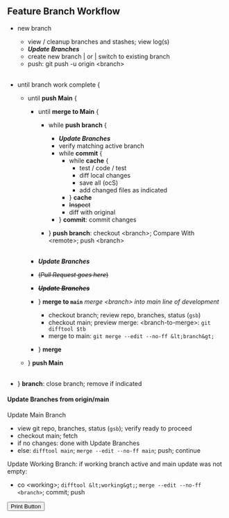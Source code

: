 ## Feature Branch Workflow

- new branch
  - view / cleanup branches and stashes; view log(s)
  - ***Update Branches***
  - create new branch | or | switch to existing branch
  - push: git push -u origin &lt;branch&gt;<br/><br/>

- until branch work complete {
  - until **push Main** {
    - until **merge to Main** {

      - while **push branch** {
        - ***Update Branches***
        - verify matching active branch
        - while **commit** {
          - while **cache** {
            - test / code / test
            - diff local changes
            - save all (ocS)
            - add changed files as indicated
          - } **cache**
          - ~~Inspect~~
          - diff with original
        - } **commit**: commit changes

      - } **push branch**: checkout &lt;branch&gt;; Compare With &lt;remote&gt;; push &lt;branch&gt;
<br/><br/>
    - ***Update Branches***
    - ~~(*Pull Request goes here*)~~
    - ~~***Update Branches***~~
    - } **merge to `main`** *merge &lt;branch&gt; into main line of development*
      - checkout branch; review repo, branches, status (`gsb`)
      - checkout main; preview merge: &lt;branch-to-merge&gt;: `git difftool $tb`
      - merge to main: `git merge --edit --no-ff &lt;branch&gt;`
    - } **merge**
  - } **push Main**
<br/><br>
- } **branch**: close branch; remove if indicated

#### Update Branches from origin/main
Update Main Branch
- view git repo, branches, status (`gsb`); verify ready to proceed
- checkout main; fetch
- if no changes: done with Update Branches
- else: `difftool main`; `merge --edit --no-ff main`; push; continue

Update Working Branch: if working branch active and main update was not empty:
- co &lt;working&gt;; `difftool &lt;working&gt;`; `merge --edit --no-ff <branch>`; commit; push

<button onclick="window.print()">Print Button</button>
